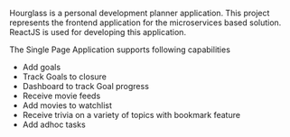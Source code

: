 Hourglass is a personal development planner application. This project represents the frontend application for the microservices based solution. ReactJS is used for developing this application.

The Single Page Application supports following capabilities
- Add goals
- Track Goals to closure
- Dashboard to track Goal progress
- Receive movie feeds
- Add movies to watchlist
- Receive trivia on a variety of topics with bookmark feature
- Add adhoc tasks
